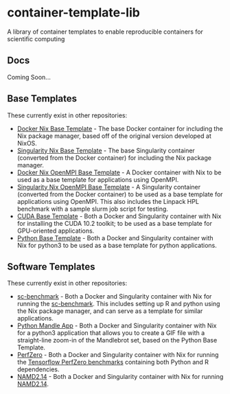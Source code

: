 # container-template-lib
A library of container templates to enable reproducible containers for scientific computing

## Docs
Coming Soon...

## Base Templates
These currently exist in other repositories:
- [Docker Nix Base Template](https://github.com/XSEDE/docker-centos-nix-base) - The base Docker container for including the Nix package manager, based off of the original version developed at NixOS.
- [Singularity Nix Base Template](https://github.com/XSEDE/singularity-nix-base) - The base Singularity container (converted from the Docker container) for including the Nix package manager.
- [Docker Nix OpenMPI Base Template](https://github.com/XSEDE/docker-centos-nix-openmpi) - A Docker container with Nix to be used as a base template for applications using OpenMPI.
- [Singularity Nix OpenMPI Base Template](https://github.com/XSEDE/singularity-nix-openmpi) - A Singularity container (converted from the Docker container) to be used as a base template for applications using OpenMPI.  This also includes the Linpack HPL benchmark with a sample slurm job script for testing.
- [CUDA Base Template](https://github.com/XSEDE/nix-container-cuda-10.2) - Both a Docker and Singularity container with Nix for installing the CUDA 10.2 toolkit; to be used as a base template for GPU-oriented applications.
- [Python Base Template](https://github.com/XSEDE/nix-container-python) - Both a Docker and Singularity container with Nix for python3 to be used as a base template for python applications.

## Software Templates
These currently exist in other repositories:
- [sc-benchmark](https://github.com/XSEDE/nix-container-sc-benchmark) - Both a Docker and Singularity container with Nix for running the [sc-benchmark](https://github.com/FredHutch/sc-benchmark).  This includes setting up R and python using the Nix package manager, and can serve as a template for similar applications.
- [Python Mandle App](https://github.com/XSEDE/nix-container-python-mandle) - Both a Docker and Singularity container with Nix for a python3 application that allows you to create a GIF file with a straight-line zoom-in of the Mandlebrot set, based on the Python Base Template.
- [PerfZero](https://github.com/XSEDE/nix-container-perfzero) - Both a Docker and Singularity container with Nix for running the [Tensorflow PerfZero benchmarks](https://github.com/tensorflow/benchmarks/tree/master/perfzero) containing both Python and R dependencies.
- [NAMD2.14](https://github.com/XSEDE/nix-container-namd2.14-cuda10.2) - Both a Docker and Singularity container with Nix for running [NAMD2.14](https://www.ks.uiuc.edu/Research/namd/).
